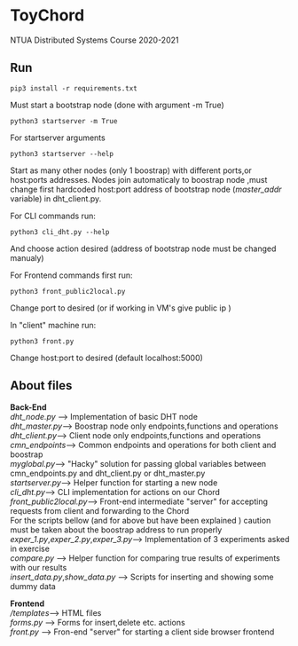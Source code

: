 # ToyChord

NTUA Distributed Systems Course 2020-2021 


## Run 
```pip3 install -r requirements.txt```
 
Must start a bootstrap node (done with argument -m True)

```
python3 startserver -m True
```

For startserver arguments

```python3 startserver --help```

Start as many other nodes (only 1 boostrap) with different ports,or host:ports addresses. 
Nodes join automaticaly to boostrap node ,must change first hardcoded host:port address of bootstrap node  (*master_addr* variable) in dht_client.py.

For CLI commands run:

```python3 cli_dht.py --help``` 

And choose action desired (address of bootstrap node must be changed manualy)

For Frontend commands first run: 

```python3 front_public2local.py```

Change port to desired (or if working in VM's give public ip )

In "client" machine run:

```python3 front.py``` 

Change host:port to desired (default localhost:5000)

## About files
**Back-End**  <br>
*dht_node.py* --> Implementation of basic DHT node <br>
*dht_master.py*--> Boostrap node only endpoints,functions and operations <br>
*dht_client.py*--> Client node only endpoints,functions and operations <br>
*cmn_endpoints*--> Common endpoints and operations for both client and boostrap <br>
*myglobal.py*--> "Hacky" solution for passing global variables between cmn_endpoints.py and dht_client.py or dht_master.py <br>
*startserver.py*--> Helper function for starting a new node <br>
*cli_dht.py*--> CLI implementation for actions on our Chord <br>
*front_public2local.py*--> Front-end intermediate "server" for accepting requests from client and forwarding to the Chord
<br>
For the scripts bellow (and for above but have been explained ) caution must be taken about the boostrap address to run properly
*exper_1.py*,*exper_2.py*,*exper_3.py*--> Implementation of 3 experiments asked in exercise <br>
*compare.py* --> Helper function for comparing true results of experiments with our results <br>
*insert_data.py*,*show_data.py* --> Scripts for inserting and showing some dummy data
<br>

**Frontend** <br>
*/templates*--> HTML files <br>
*forms.py* --> Forms for insert,delete etc. actions <br>
*front.py* --> Fron-end "server" for starting a client side browser frontend <br>






